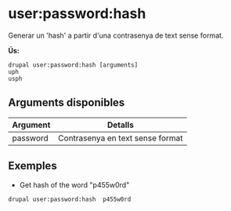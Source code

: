 # user:password:hash
Generar un 'hash' a partir d'una contrasenya de text sense format.

**Ús:**
```
drupal user:password:hash [arguments]
uph
usph
```

## Arguments disponibles
Argument | Detalls
---------|-------------
password | Contrasenya en text sense format

## Exemples
* Get hash of the word "p455w0rd"
```
drupal user:password:hash  p455w0rd
```

